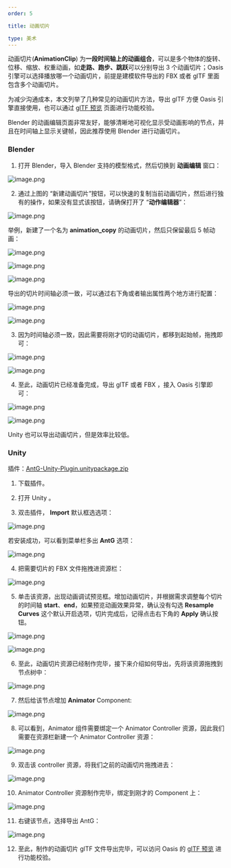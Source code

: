 ```yaml
---
order: 5

title: 动画切片

type: 美术
---
```


动画切片(**AnimationClip**) 为**一段时间轴上的动画组合**，可以是多个物体的旋转、位移、缩放、权重动画，如**走路、跑步、跳跃**可以分别导出 3 个动画切片；Oasis 引擎可以选择播放哪一个动画切片，前提是建模软件导出的 FBX 或者 glTF 里面包含多个动画切片。

为减少沟通成本，本文列举了几种常见的动画切片方法，导出 glTF 方便 Oasis 引擎直接使用，也可以通过 [glTF 预览](https://oasisengine.cn/gltf-viewer) 页面进行功能校验。

Blender 的动画编辑页面非常友好，能够清晰地可视化显示受动画影响的节点，并且在时间轴上显示关键帧，因此推荐使用 Blender 进行动画切片。

### Blender

1. 打开 Blender，导入 Blender 支持的模型格式，然后切换到 **动画编辑** 窗口：

![image.png](https://gw.alipayobjects.com/zos/OasisHub/6922d329-6cfa-473d-9fd1-312592e7c307/1622617152228-2c30967c-9203-4ad2-b239-6033cb004bc3.png)

2. 通过上图的 “新建动画切片”按钮，可以快速的复制当前动画切片，然后进行独有的操作，如果没有显式该按钮，请确保打开了 “**动作编辑器**”：

![image.png](https://gw.alipayobjects.com/zos/OasisHub/53cc73a1-17b2-4a4f-ad42-9a8b059fb69c/1622617514416-e0b83cd6-439f-4003-aa23-f85ca0df04dc.png)

举例，新建了一个名为 **animation_copy** 的动画切片，然后只保留最后 5 帧动画：

![image.png](https://gw.alipayobjects.com/zos/OasisHub/fd120209-32a2-4fa1-96d1-a0a1c5c15e25/1622617643472-17314b46-06a6-4368-952a-416814227566.png)

![image.png](https://gw.alipayobjects.com/zos/OasisHub/02947e43-737d-4a56-87e3-e4eda2c4f6d3/1622617795573-fb73aeec-fbb0-4851-9f8a-1a1909b789d8.png)

![image.png](https://gw.alipayobjects.com/zos/OasisHub/5a3b2f6c-3700-4f7e-b187-3863314e416b/1622617813768-69bf92bc-ec55-4b00-9ff8-b7ce324e9526.png)

导出的切片时间轴必须一致，可以通过右下角或者输出属性两个地方进行配置：

![image.png](https://gw.alipayobjects.com/zos/OasisHub/7158a90b-480a-4e24-9be1-5152d9fdf21d/1622617921344-b032018a-3e07-4189-99f6-f76a1157cc85.png)

![image.png](https://gw.alipayobjects.com/zos/OasisHub/7346a75e-4303-4818-b629-ab6c7fadd539/1622617946932-c561c4c6-0f30-466e-859a-f948de54541c.png)

3. 因为时间轴必须一致，因此需要将刚才切的动画切片，都移到起始帧，拖拽即可：

![image.png](https://gw.alipayobjects.com/zos/OasisHub/e8dea5bf-3d29-4ebc-8cde-e44813174639/1622618070076-2d006e34-9dcc-4ead-b97c-c86398b63ba4.png)

![image.png](https://gw.alipayobjects.com/zos/OasisHub/b973b5bf-2068-4e79-ac74-f200c2cf15d4/1622618030553-ac8afb11-cfea-48b7-82e1-9ca1243af167.png)

4. 至此，动画切片已经准备完成，导出 glTF 或者 FBX ，接入 Oasis 引擎即可：

![image.png](https://gw.alipayobjects.com/zos/OasisHub/9e29488b-bbb7-45e7-9385-142b399e39f5/1622618144473-9b9c24eb-2186-408f-8b75-ee41c2bf9dbd.png)

![image.png](https://gw.alipayobjects.com/zos/OasisHub/8013e335-ea1d-4e04-884b-766385810525/1622618286939-c987bfa3-b6a7-46eb-b9cf-f3a7da86bb83.png)

Unity 也可以导出动画切片，但是效率比较低。

### Unity

插件：[AntG-Unity-Plugin.unitypackage.zip](https://www.yuque.com/attachments/yuque/0/2021/zip/381718/1622541632701-4f33e890-5295-4430-8798-d979b8df504f.zip?_lake_card=%7B%22src%22%3A%22https%3A%2F%2Fwww.yuque.com%2Fattachments%2Fyuque%2F0%2F2021%2Fzip%2F381718%2F1622541632701-4f33e890-5295-4430-8798-d979b8df504f.zip%22%2C%22name%22%3A%22AntG-Unity-Plugin.unitypackage.zip%22%2C%22size%22%3A490677%2C%22type%22%3A%22application%2Fzip%22%2C%22ext%22%3A%22zip%22%2C%22status%22%3A%22done%22%2C%22taskId%22%3A%22u4c98eaae-9ce5-43c7-ae94-c26f4ce0c0f%22%2C%22taskType%22%3A%22upload%22%2C%22id%22%3A%22uef3d6075%22%2C%22card%22%3A%22file%22%7D)

1. 下载插件。

2. 打开 Unity 。

3. 双击插件， **Import** 默认框选选项：

![image.png](https://gw.alipayobjects.com/zos/OasisHub/a44674c8-b105-4bfe-b128-46f4685a9758/1622551409520-2797ff27-65e9-4360-aa67-6d8438ec46f7.png)

若安装成功，可以看到菜单栏多出 **AntG** 选项：

![image.png](https://gw.alipayobjects.com/zos/OasisHub/aca2c330-4b8b-44ca-b641-f245b8667e96/1622551587689-1f963ad1-2530-4d5a-b312-25a87e7b99e0.png)

4. 把需要切片的 FBX 文件拖拽进资源栏：

![image.png](https://gw.alipayobjects.com/zos/OasisHub/07feeb22-1cf0-400f-a4d3-3e7f7e45ec5d/1622551819216-1fecbc86-c8e8-4416-82d5-20cd63094fd4.png)

5. 单击该资源，出现动画调试预览框。增加动画切片，并根据需求调整每个切片的时间轴 **start**、**end**，如果预览动画效果异常，确认没有勾选 **Resample Curves** 这个默认开启选项，切片完成后，记得点击右下角的 **Apply** 确认按钮。

![image.png](https://gw.alipayobjects.com/zos/OasisHub/f0de175b-3f2a-4b12-9e45-11df7acfa183/1622552141748-0151be0c-4f6c-40ee-9071-c7bddbc9eb0c.png)

![image.png](https://gw.alipayobjects.com/zos/OasisHub/b7d9d6b0-cd94-4151-b4c4-06b4102bd656/1622552692349-5551e817-70b5-4093-9b40-b9a7dd45c365.png)

6. 至此，动画切片资源已经制作完毕，接下来介绍如何导出，先将该资源拖拽到节点树中：

![image.png](https://gw.alipayobjects.com/zos/OasisHub/5a82bdcb-b1c2-4dfd-942d-85cf441958bd/1622552417304-8b1f1b7b-d99f-47d7-925f-5a70468d4a3e.png)

7. 然后给该节点增加 **Animator** Component:

![image.png](https://gw.alipayobjects.com/zos/OasisHub/34102994-c037-4ad7-be0a-941c24f1347f/1622552470594-9e7df115-24c6-4a16-9a64-a7c28206900e.png)

8. 可以看到，Animator 组件需要绑定一个 Animator Controller 资源，因此我们需要在资源栏新建一个 Animator Controller 资源：

![image.png](https://gw.alipayobjects.com/zos/OasisHub/1d27fbf5-b2a7-4ee8-869d-5ef409e21fe3/1622552588576-858cb05e-f340-4005-885e-429bbb957403.png)

9. 双击该 controller 资源，将我们之前的动画切片拖拽进去：

![image.png](https://gw.alipayobjects.com/zos/OasisHub/135c7ec7-c688-4324-9226-b684a09fec23/1622552779345-91dcf315-cb56-48a5-9f05-86504a59268a.png)

10. Animator Controller 资源制作完毕，绑定到刚才的 Component 上：

![image.png](https://gw.alipayobjects.com/zos/OasisHub/af7a3e74-162c-4c63-b737-09553e8441ad/1622552894104-3693f7fe-2c4d-4dc1-8413-3a3391e11984.png)

11. 右键该节点，选择导出 AntG：

![image.png](https://gw.alipayobjects.com/zos/OasisHub/1bfefe2b-ca58-4cca-a091-9efe8028a4df/1622552925151-16b86fcc-4680-4611-aa32-d3697bbe5086.png)

12. 至此，制作的动画切片 glTF 文件导出完毕，可以访问 Oasis 的 [glTF 预览](https://oasisengine.cn/gltf-viewer) 进行功能校验。
